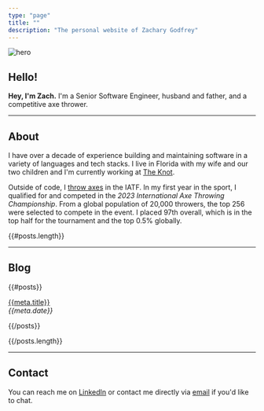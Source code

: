 ```yaml
---
type: "page"
title: ""
description: "The personal website of Zachary Godfrey"
---
```


<div class="grid stack columns-2 items-y-center">
  <div>
    <img src="data:image/jpg;base64,{{>hero}}" alt="hero">
  </div>

  <div>
    <h2>Hello!</h2>
    <p><strong>Hey, I'm Zach.</strong> I'm a Senior Software Engineer, husband and father, and a competitive axe thrower.</p>
  </div>
</div>

---

## About

I have over a decade of experience building and maintaining software in a variety of languages and tech stacks. I live in Florida with my wife and our two children and I'm currently working at [The Knot](https://theknot.com).

Outside of code, I [throw axes](https://axescores.com/player/1207260) in the IATF. In my first year in the sport, I qualified for and competed in the *2023 International Axe Throwing Championship*. From a global population of 20,000 throwers, the top 256 were selected to compete in the event. I placed 97th overall, which is in the top half for the tournament and the top 0.5% globally.

{{#posts.length}}

---

## Blog

{{#posts}}

[{{meta.title}}](/{{{uri}}})\
*{{meta.date}}*

{{/posts}}

{{/posts.length}}

---

## Contact

You can reach me on [LinkedIn](https://linkedin.com/in/zachary-godfrey) or contact me directly via [email](mailto:contact@zacharygodfrey.dev) if you'd like to chat.
